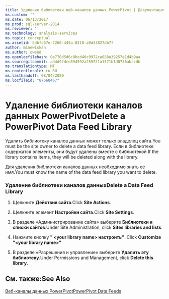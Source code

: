 ```yaml
---
title: Удаление библиотеки веб-каналов данных PowerPivot | Документация Майкрософт
ms.custom: ''
ms.date: 06/13/2017
ms.prod: sql-server-2014
ms.reviewer: ''
ms.technology: analysis-services
ms.topic: conceptual
ms.assetid: 5dbfc67e-7260-445a-8210-a9d33827db7f
author: minewiskan
ms.author: owend
ms.openlocfilehash: 0e770d5d6c8bcd40c9972ca888a39257e1d4b9aa
ms.sourcegitcommit: ad4d92dce894592a259721a1571b1d8736abacdb
ms.translationtype: MT
ms.contentlocale: ru-RU
ms.lasthandoff: 08/04/2020
ms.locfileid: "87668467"
---
```

# <a name="delete-a-powerpivot-data-feed-library"></a><span data-ttu-id="253bc-102">Удаление библиотеки каналов данных PowerPivot</span><span class="sxs-lookup"><span data-stu-id="253bc-102">Delete a PowerPivot Data Feed Library</span></span>
  <span data-ttu-id="253bc-103">Удалить библиотеку каналов данных может только владелец сайта.</span><span class="sxs-lookup"><span data-stu-id="253bc-103">You must be the site owner to delete a data feed library.</span></span> <span data-ttu-id="253bc-104">Если в библиотеке содержатся элементы, они будут удалены вместе с библиотекой.</span><span class="sxs-lookup"><span data-stu-id="253bc-104">If the library contains items, they will be deleted along with the library.</span></span>  
  
 <span data-ttu-id="253bc-105">Для удаления библиотеки каналов данных необходимо знать ее имя.</span><span class="sxs-lookup"><span data-stu-id="253bc-105">You must know the name of the data feed library you want to delete.</span></span>  
  
### <a name="delete-a-data-feed-library"></a><span data-ttu-id="253bc-106">Удаление библиотеки каналов данных</span><span class="sxs-lookup"><span data-stu-id="253bc-106">Delete a Data Feed Library</span></span>  
  
1.  <span data-ttu-id="253bc-107">Щелкните **Действия сайта**.</span><span class="sxs-lookup"><span data-stu-id="253bc-107">Click **Site Actions**.</span></span>  
  
2.  <span data-ttu-id="253bc-108">Щелкните элемент **Настройки сайта**.</span><span class="sxs-lookup"><span data-stu-id="253bc-108">Click **Site Settings**.</span></span>  
  
3.  <span data-ttu-id="253bc-109">В разделе «Администрирование сайта» выберите **Библиотеки и списки сайтов**.</span><span class="sxs-lookup"><span data-stu-id="253bc-109">Under Site Administration, click **Sites libraries and lists**.</span></span>  
  
4.  <span data-ttu-id="253bc-110">Нажмите кнопку **" \<your library name> настроить"** .</span><span class="sxs-lookup"><span data-stu-id="253bc-110">Click **Customize "\<your library name>"**</span></span>  
  
5.  <span data-ttu-id="253bc-111">В разделе «Разрешения и управление» выберите **Удалить эту библиотеку**.</span><span class="sxs-lookup"><span data-stu-id="253bc-111">Under Permissions and Management, click **Delete this library**.</span></span>  
  
## <a name="see-also"></a><span data-ttu-id="253bc-112">См. также:</span><span class="sxs-lookup"><span data-stu-id="253bc-112">See Also</span></span>  
 [<span data-ttu-id="253bc-113">Веб-каналы данных PowerPivot</span><span class="sxs-lookup"><span data-stu-id="253bc-113">PowerPivot Data Feeds</span></span>](power-pivot-data-feeds.md)  
  
  
